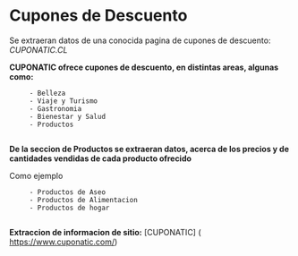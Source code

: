 # Cupones de Descuento

   Se extraeran datos de una conocida pagina de cupones de descuento:  *CUPONATIC.CL*  
   
   **CUPONATIC ofrece cupones de descuento, en distintas areas, algunas como:**
   
   ```
        - Belleza
        - Viaje y Turismo
        - Gastronomia
        - Bienestar y Salud
        - Productos
        
   ```
 
 **De la seccion de Productos se extraeran datos, acerca de los precios y de cantidades vendidas de cada producto ofrecido**
  
  
  Como ejemplo
  ```
       - Productos de Aseo
       - Productos de Alimentacion
       - Productos de hogar
       
  ```
   

  **Extraccion de informacion de sitio:** [CUPONATIC] ( https://www.cuponatic.com/)

